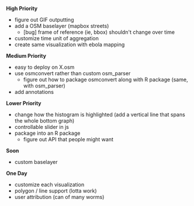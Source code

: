  
**High Priority**
* figure out GIF outputting
 * add a OSM baselayer (mapbox streets)
    * [bug] frame of reference (ie, bbox) shouldn't change over time
 * customize time unit of aggregation
 * create same visualization with ebola mapping

**Medium Priority**
 * easy to deploy on X.osm
 * use osmconvert rather than custom osm_parser
   * figure out how to package osmconvert along with R package
   (same, with osm_parser)
 * add annotations

**Lower Priority**
 * change how the histogram is highlighted (add a vertical line that spans the whole bottom graph)
 * controllable slider in js
 * package into an R package
   * figure out API that people might want

**Soon**
 * custom baselayer

**One Day**
 * customize each visualization 
 * polygon / line support (lotta work)
 * user attribution (can of many worms)
